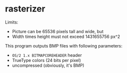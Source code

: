 # rasterizer

Limits:
- Picture can be 65536 pixels tall and wide, but
- Width times height must not exceed 1431655756 px^2

This program outputs BMP files with following parameters:
- `OS/2 1.x BITMAPCOREHEADER` header
- TrueType colors (24 bits per pixel)
- uncompressed (obviously, it's BMP)

